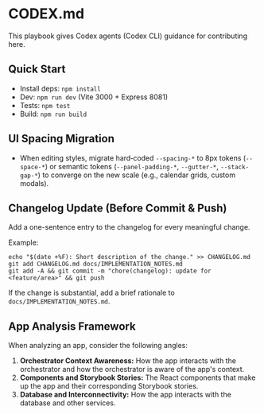 # CODEX.md

This playbook gives Codex agents (Codex CLI) guidance for contributing here.

## Quick Start
- Install deps: `npm install`
- Dev: `npm run dev` (Vite 3000 + Express 8081)
- Tests: `npm test`
- Build: `npm run build`

## UI Spacing Migration
- When editing styles, migrate hard‑coded `--spacing-*` to 8px tokens (`--space-*`) or semantic tokens (`--panel-padding-*`, `--gutter-*`, `--stack-gap-*`) to converge on the new scale (e.g., calendar grids, custom modals).

## Changelog Update (Before Commit & Push)
Add a one-sentence entry to the changelog for every meaningful change.

Example:
```
echo "$(date +%F): Short description of the change." >> CHANGELOG.md
git add CHANGELOG.md docs/IMPLEMENTATION_NOTES.md
git add -A && git commit -m "chore(changelog): update for <feature/area>" && git push
```

If the change is substantial, add a brief rationale to `docs/IMPLEMENTATION_NOTES.md`.

## App Analysis Framework

When analyzing an app, consider the following angles:

1.  **Orchestrator Context Awareness:** How the app interacts with the orchestrator and how the orchestrator is aware of the app's context.
2.  **Components and Storybook Stories:** The React components that make up the app and their corresponding Storybook stories.
3.  **Database and Interconnectivity:** How the app interacts with the database and other services.